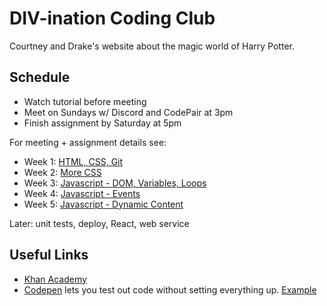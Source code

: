 # DIV-ination Coding Club
Courtney and Drake's website about the magic world of Harry Potter.

## Schedule
* Watch tutorial before meeting
* Meet on Sundays w/ Discord and CodePair at 3pm
* Finish assignment by Saturday at 5pm

For meeting + assignment details see:
* Week 1: [HTML, CSS, Git](schedule/week1.md)
* Week 2: [More CSS](schedule/week2.md)
* Week 3: [Javascript - DOM, Variables, Loops](schedule/week3.md)
* Week 4: [Javascript - Events](schedule/week4.md)
* Week 5: [Javascript - Dynamic Content](schedule/week5.md)

Later: unit tests, deploy, React, web service

## Useful Links
* [Khan Academy](https://www.khanacademy.org/computing/computer-programming)
* [Codepen](https://codepen.io/) lets you test out code without setting everything up. [Example](https://codepen.io/courtneyoftarth/pen/YzyWeEr)
